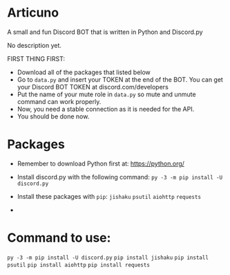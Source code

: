 # Articuno
A small and fun Discord BOT that is written in Python and Discord.py

No description yet.

FIRST THING FIRST:
- Download all of the packages that listed below
- Go to ``data.py`` and insert your TOKEN at the end of the BOT. You can get your Discord BOT TOKEN at discord.com/developers
- Put the name of your mute role in ``data.py`` so mute and unmute command can work properly.
- Now, you need a stable connection as it is needed for the API.
- You should be done now.


# Packages
- Remember to download Python first at: https://python.org/

- Install discord.py with the following command:
```py -3 -m pip install -U discord.py```

- Install these packages with ``pip``: ``jishaku`` ``psutil`` ``aiohttp`` ``requests``
- 
# Command to use:
```py -3 -m pip install -U discord.py```
```pip install jishaku```
```pip install psutil```
```pip install aiohttp```
```pip install requests```
